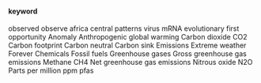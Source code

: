 #### keyword
observed
observe
africa
central
patterns
virus
mRNA
evolutionary
first opportunity
Anomaly
Anthropogenic global warming
Carbon dioxide
CO2
Carbon footprint
Carbon neutral
Carbon sink
Emissions
Extreme weather
Forever Chemicals
Fossil fuels
Greenhouse gases
Gross greenhouse gas emissions
Methane
CH4
Net greenhouse gas emissions
Nitrous oxide
N2O
Parts per million
ppm
pfas
